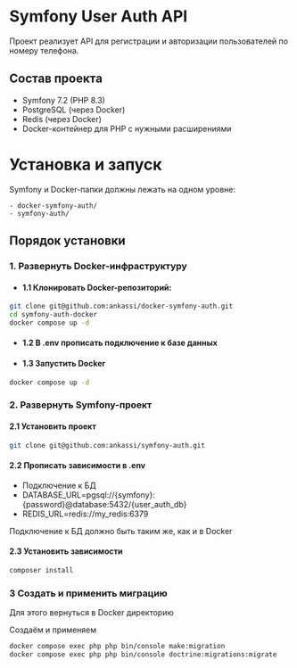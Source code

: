 # Symfony User Auth API

Проект реализует API для регистрации и авторизации пользователей по номеру телефона.

## Состав проекта

- Symfony 7.2 (PHP 8.3)
- PostgreSQL (через Docker)
- Redis (через Docker)
- Docker-контейнер для PHP с нужными расширениями

# Установка и запуск
Symfony и Docker-папки должны лежать на одном уровне:
```
- docker-symfony-auth/
- symfony-auth/
```


## Порядок установки

### 1. Развернуть Docker-инфраструктуру

- #### 1.1 Клонировать Docker-репозиторий:

```bash
git clone git@github.com:ankassi/docker-symfony-auth.git
cd symfony-auth-docker
docker compose up -d

```

- #### 1.2 В .env прописать подключение к базе данных
- #### 1.3 Запустить Docker
```bash
docker compose up -d
```

### 2. Развернуть Symfony-проект

#### 2.1 Установить проект
```bash
git clone git@github.com:ankassi/symfony-auth.git
```
#### 2.2 Прописать зависимости в .env
- Подключение к БД
- DATABASE_URL=pgsql://{symfony}:{password}@database:5432/{user_auth_db}
- REDIS_URL=redis://my_redis:6379


Подключение к БД должно быть таким же, как и в Docker
#### 2.3 Установить зависимости
```bash
composer install
```

### 3 Создать и применить миграцию
Для этого вернуться в Docker директорию

Создаём и применяем
```bash
docker compose exec php php bin/console make:migration
docker compose exec php php bin/console doctrine:migrations:migrate
```

